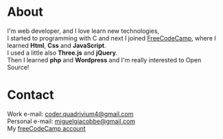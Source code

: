 

# About
I'm web developer, and I love learn new technologies, <br>
I started to programming with C and next I joined [FreeCodeCamp](https://www.freecodecamp.org/), where I learned **Html**, **Css** and **JavaScript**. <br>
I used a little also **Three.js** and **jQuery**. <br>
Then I learned **php** and **Wordpress** and I'm really interested to Open Source!

# Contact
Work e-mail: coder.quadrivium4@gmail.com<br>
Personal e-mail: miguelgiacobbe@gmail.com<br>
My [freeCodeCamp account](https://www.freecodecamp.org/procoder4)
